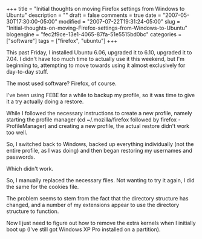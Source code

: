 +++
title = "Initial thoughts on moving Firefox settings from Windows to Ubuntu"
description = ""
draft = false
comments = true
date = "2007-05-30T17:30:00-05:00"
modified = "2007-07-22T19:31:24-05:00"
slug = "Initial-thoughts-on-moving-Firefox-settings-from-Windows-to-Ubuntu"
blogengine = "fec2f9ce-13e1-4065-87fa-51e5515bd0bc"
categories = ["software"]
tags = ["firefox", "ubuntu"]
+++

<p>
This past Friday, I installed Ubuntu 6.06, upgraded it to 6.10, upgraded it to 7.04. I didn&#39;t have too much time to actually use it this weekend, but I&#39;m beginning to, attempting to move towards using it almost exclusively for day-to-day stuff.<!--more-->
</p>
<p>
The most used software? Firefox, of course.
</p>
<p>
I&#39;ve been using FEBE for a while to backup my profile, so it was time to give it a try actually doing a restore.
</p>
<p>
While I followed the necessary instructions to create a new profile, namely starting the profile manager (cd ~/.mozilla/firefox followed by firefox -ProfileManager) and creating a new profile, the actual restore didn&#39;t work too well.
</p>
<p>
So, I switched back to Windows, backed up everything individually (not the entire profile, as I was doing) and then began restoring my usernames and passwords.
</p>
<p>
Which didn&#39;t work.
</p>
<p>
So, I manually replaced the necessary files. Not wanting to try it again, I did the same for the cookies file.
</p>
<p>
The problem seems to stem from the fact that the directory structure has changed, and a number of my extensions appear to use the directory structure to function.
</p>
<p>
Now I just need to figure out how to remove the extra kernels when I initially boot up (I&#39;ve still got Windows XP Pro installed on a partition).
</p>


